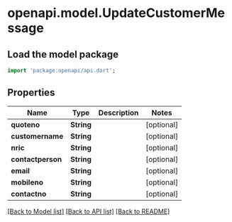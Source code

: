# openapi.model.UpdateCustomerMessage

## Load the model package
```dart
import 'package:openapi/api.dart';
```

## Properties
Name | Type | Description | Notes
------------ | ------------- | ------------- | -------------
**quoteno** | **String** |  | [optional] 
**customername** | **String** |  | [optional] 
**nric** | **String** |  | [optional] 
**contactperson** | **String** |  | [optional] 
**email** | **String** |  | [optional] 
**mobileno** | **String** |  | [optional] 
**contactno** | **String** |  | [optional] 

[[Back to Model list]](../README.md#documentation-for-models) [[Back to API list]](../README.md#documentation-for-api-endpoints) [[Back to README]](../README.md)


